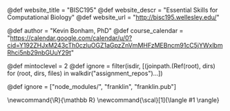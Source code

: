 <!--
Add here global page variables to use throughout your
website.
The website_* must be defined for the RSS to work
-->
@def website_title = "BISC195"
@def website_descr = "Essential Skills for Computational Biology"
@def website_url   = "http://bisc195.wellesley.edu/"

@def author = "Kevin Bonham, PhD"
@def course_calendar = "https://calendar.google.com/calendar/u/0?cid=Y192ZHJxM243cTh0czluOGZ1aGpzZnVmMHFzMEBncm91cC5jYWxlbmRhci5nb29nbGUuY29t"

@def mintoclevel = 2
@def ignore = filter(isdir, [(joinpath.(Ref(root), dirs) for (root, dirs, files) in walkdir("assignment_repos")...])

<!--
Add here files or directories that should be ignored by Franklin, otherwise
these files might be copied and, if markdown, processed by Franklin which
you might not want. Indicate directories by ending the name with a `/`.
-->
@def ignore = ["node_modules/", "franklin", "franklin.pub"]

<!--
Add here global latex commands to use throughout your
pages. It can be math commands but does not need to be.
For instance:
* \newcommand{\phrase}{This is a long phrase to copy.}
-->
\newcommand{\R}{\mathbb R}
\newcommand{\scal}[1]{\langle #1 \rangle}
